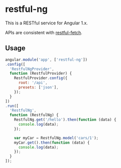 # restful-ng

This is a RESTful service for Angular 1.x.

APIs are consistent with [restful-fetch](https://github.com/gera2ld/restful-fetch).

Usage
---
``` js
angular.module('app', ['restful-ng'])
.config([
  'RestfulNgProvider',
  function (RestfulProvider) {
    RestfulProvider.config({
      root: '/api',
      presets: ['json'],
    });
  }
])
.run([
  'RestfulNg',
  function (RestfulNg) {
    RestfulNg.get('/hello').then(function (data) {
      console.log(data);
    });

    var myCar = RestfulNg.model('cars/1');
    myCar.get().then(function (data) {
      console.log(data);
    });
  }
]);
```
